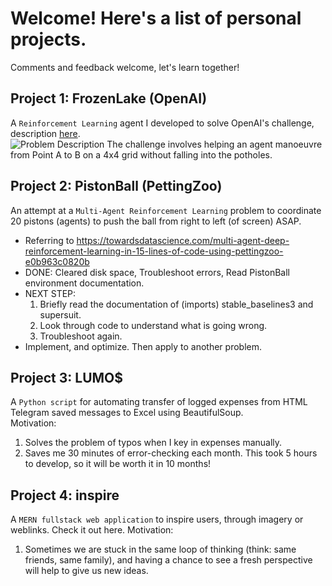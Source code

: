 # Welcome! Here's a list of personal projects.
Comments and feedback welcome, let's learn together!  

## Project 1: FrozenLake (OpenAI)
A ```Reinforcement Learning``` agent I developed to solve OpenAI's challenge, description [here](https://gym.openai.com/envs/FrozenLake-v0/).  
![Problem Description](https://external-preview.redd.it/xMSGKt4DiSFUocGf0q5RMElmlztOj9wYqecFkOjUq7o.jpg?auto=webp&s=a0f1934ecc0e5c6067790d7b59d829273f513d3a)
The challenge involves helping an agent manoeuvre from Point A to B on a 4x4 grid without falling into the potholes.

## Project 2: PistonBall (PettingZoo)
An attempt at a ```Multi-Agent Reinforcement Learning``` problem to coordinate 20 pistons (agents) to push the ball from right to left (of screen) ASAP.
- Referring to https://towardsdatascience.com/multi-agent-deep-reinforcement-learning-in-15-lines-of-code-using-pettingzoo-e0b963c0820b
- DONE: Cleared disk space, Troubleshoot errors, Read PistonBall environment documentation.
- NEXT STEP:
    1. Briefly read the documentation of (imports) stable_baselines3 and supersuit.
    2. Look through code to understand what is going wrong.
    3. Troubleshoot again.
- Implement, and optimize. Then apply to another problem.

## Project 3: LUMO$
A ```Python script``` for automating transfer of logged expenses from HTML Telegram saved messages to Excel using BeautifulSoup.  
Motivation:
1. Solves the problem of typos when I key in expenses manually.
2. Saves me 30 minutes of error-checking each month. This took 5 hours to develop, so it will be worth it in 10 months!

## Project 4: inspire
A `MERN fullstack web application` to inspire users, through imagery or weblinks. Check it out here.
Motivation:
1. Sometimes we are stuck in the same loop of thinking (think: same friends, same family), and having a chance to see a fresh perspective will help to give us new ideas.
